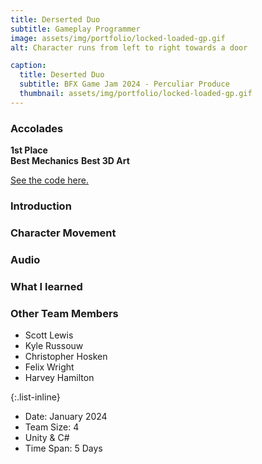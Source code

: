 ```yaml
---
title: Derserted Duo
subtitle: Gameplay Programmer
image: assets/img/portfolio/locked-loaded-gp.gif
alt: Character runs from left to right towards a door 

caption:
  title: Deserted Duo
  subtitle: BFX Game Jam 2024 - Perculiar Produce
  thumbnail: assets/img/portfolio/locked-loaded-gp.gif
---
```

### Accolades
**1st Place**  
**Best Mechanics**
**Best 3D Art**

<a href = "https://github.com/Joles-Doe/Peculiar-Produce"> See the code here.</a>


### Introduction


### Character Movement


### Audio



### What I learned


### Other Team Members
- Scott Lewis
- Kyle Russouw
- Christopher Hosken
- Felix Wright
- Harvey Hamilton


{:.list-inline}

- Date: January 2024
- Team Size: 4
- Unity & C#
- Time Span: 5 Days

